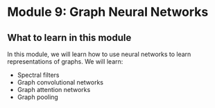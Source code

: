 # Module 9: Graph Neural Networks

## What to learn in this module

In this module, we will learn how to use neural networks to learn representations of graphs. We will learn:
- Spectral filters
- Graph convolutional networks
- Graph attention networks
- Graph pooling